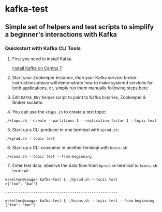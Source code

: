 # kafka-test
## Simple set of helpers and test scripts to simplify a beginner's interactions with Kafka 

### Quickstart with Kafka CLI Tools 

1) First you need to install Kafka. 

   [Install Kafka on Centos 7](https://www.digitalocean.com/community/tutorials/how-to-install-apache-kafka-on-centos-7)
   
2) Start your Zookeeper instance, _then_ your Kafka service broker. Instructions above will demonstrate how to make systemd services for both applications, or, simply run them manually following steps [here](https://kafka.apache.org/quickstart#)   

3) Edit `KAFKA_ENV` helper script to point to Kafka binaries, Zookeeper & Broker sockets.

4) You can use the `ktops.sh` to create a test topic:


```
./ktops.sh --create --partitions 1 --replication-factor 1 --topic test
```

5) Start up a CLI producer in one terminal with `kprod.sh`:


```
./kprod.sh --topic test
```

6) Start up a CLI consumer in another terminal with `kcons.sh`:

```
./kcons.sh --topic test --from-beginning
```

7) Enter test data; observe the data flow from `kprod.sh` terminal to `kcons.sh` terminal:

```
mskelton@cougar kafka-test $ ./kprod.sh --topic test
>{"foo": "bar"}

----------------------------------------------------

mskelton@cougar kafka-test $ ./kcons.sh --topic test --from-beginning
{"foo": "bar"}

```

